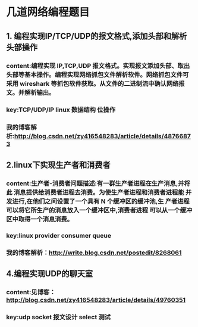 # 几道网络编程题目
## 1. 编程实现IP/TCP/UDP的报文格式,添加头部和解析头部操作
### content:编程实现 IP,TCP,UDP 报文格式。实现报文添加头部、取出头部等基本操作。编程实现网络抓包文件解析软件。网络抓包文件可采用 wireshark 等抓包软件获取。从文件的二进制流中确认网络报文。并解析输出。
### key:TCP/UDP/IP linux 数据结构 位操作
### 我的博客解析:http://blog.csdn.net/zy416548283/article/details/48766873

## 2.linux下实现生产者和消费者
### content:生产者-消费者问题描述:有一群生产者进程在生产消息,并将此 消息提供给消费者进程去消费。为使生产者进程和消费者进程能 并发进行,在他们之间设置了一个具有 N 个缓冲区的缓冲池,生 产者进程可以将它所生产的消息放入一个缓冲区中,消费者进程 可以从一个缓冲区中取得一个消息消费。
### key:linux provider consumer queue
### 我的博客解析：http://write.blog.csdn.net/postedit/8268061

## 4.编程实现UDP的聊天室
### content:见博客：http://blog.csdn.net/zy416548283/article/details/49760351
### key:udp socket 报文设计 select 测试
